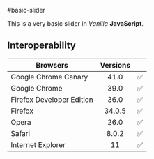 #basic-slider

This is a very basic slider in *Vanilla* **JavaScript**. 

## Interoperability

| Browsers                        | Versions |                    | 
|-------------------------------- |:--------:|--------------------|
| Google Chrome Canary            | 41.0     | :white_check_mark: |
| Google Chrome                   | 39.0     | :white_check_mark: |
| Firefox Developer Edition       | 36.0     | :white_check_mark: |
| Firefox                         | 34.0.5   | :white_check_mark: |
| Opera                           | 26.0     | :white_check_mark: |
| Safari                          | 8.0.2    | :white_check_mark: |
| Internet Explorer               | 11       | :white_check_mark: |